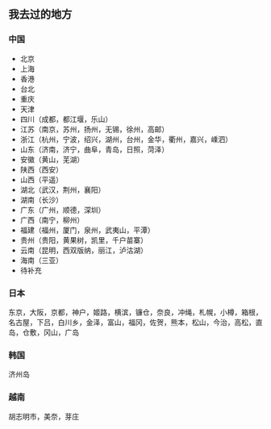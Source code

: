 ## 我去过的地方

### 中国

- 北京
- 上海
- 香港
- 台北
- 重庆
- 天津
- 四川（成都，都江堰，乐山）
- 江苏（南京，苏州，扬州，无锡，徐州，高邮）
- 浙江（杭州，宁波，绍兴，湖州，台州，金华，衢州，嘉兴，嵊泗）
- 山东（济南，济宁，曲阜，青岛，日照，菏泽）
- 安徽（黄山，芜湖）
- 陕西（西安）
- 山西（平遥）
- 湖北（武汉，荆州，襄阳）
- 湖南（长沙）
- 广东（广州，顺德，深圳）
- 广西（南宁，柳州）
- 福建（福州，厦门，泉州，武夷山，平潭）
- 贵州（贵阳，黄果树，凯里，千户苗寨）
- 云南（昆明，西双版纳，丽江，泸沽湖）
- 海南（三亚）
- 待补充

### 日本

东京，大阪，京都，神户，姬路，横滨，镰仓，奈良，冲绳，札幌，小樽，箱根，名古屋，下吕，白川乡，金泽，富山，福冈，佐贺，熊本，松山，今治，高松，直岛，仓敷，冈山，广岛

### 韩国

济州岛

### 越南

胡志明市，美奈，芽庄
